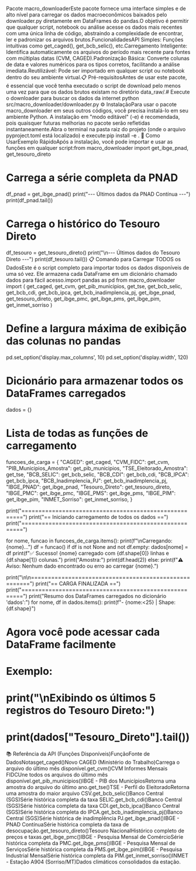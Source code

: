 Pacote macro_downloaderEste pacote fornece uma interface simples e de alto nível para carregar os dados macroeconômicos baixados pelo downloader.py diretamente em DataFrames do pandas.O objetivo é permitir que qualquer script, notebook ou análise acesse os dados mais recentes com uma única linha de código, abstraindo a complexidade de encontrar, ler e padronizar os arquivos brutos.FuncionalidadesAPI Simples: Funções intuitivas como get_caged(), get_bcb_selic(), etc.Carregamento Inteligente: Identifica automaticamente os arquivos do período mais recente para fontes com múltiplas datas (CVM, CAGED).Padronização Básica: Converte colunas de data e valores numéricos para os tipos corretos, facilitando a análise imediata.Reutilizável: Pode ser importado em qualquer script ou notebook dentro do seu ambiente virtual.📋 Pré-requisitosAntes de usar este pacote, é essencial que você tenha executado o script de download pelo menos uma vez para que os dados brutos existam no diretório data_raw/.# Execute o downloader para buscar os dados da internet
python src/macro_downloader/downloader.py
⚙️ InstalaçãoPara usar o pacote macro_downloader em seus outros códigos, você precisa instalá-lo em seu ambiente Python. A instalação em "modo editável" (-e) é recomendada, pois quaisquer futuras melhorias no pacote serão refletidas instantaneamente.Abra o terminal na pasta raiz do projeto (onde o arquivo pyproject.toml está localizado) e execute:pip install -e .
🚀 Como UsarExemplo RápidoApós a instalação, você pode importar e usar as funções em qualquer script:from macro_downloader import get_ibge_pnad, get_tesouro_direto

# Carrega a série completa da PNAD
df_pnad = get_ibge_pnad()
print("--- Últimos dados da PNAD Contínua ---")
print(df_pnad.tail())

# Carrega o histórico do Tesouro Direto
df_tesouro = get_tesouro_direto()
print("\n--- Últimos dados do Tesouro Direto ---")
print(df_tesouro.tail())
📋 Comando para Carregar TODOS os DadosEste é o script completo para importar todos os dados disponíveis de uma só vez. Ele armazena cada DataFrame em um dicionário chamado dados para fácil acesso.import pandas as pd
from macro_downloader import (
    get_caged, get_cvm, get_pib_municipios, get_tse, get_bcb_selic,
    get_bcb_cdi, get_bcb_ipca, get_bcb_inadimplencia_pj, get_ibge_pnad,
    get_tesouro_direto, get_ibge_pmc, get_ibge_pms, get_ibge_pim,
    get_inmet_sorriso
)

# Define a largura máxima de exibição das colunas no pandas
pd.set_option('display.max_columns', 10)
pd.set_option('display.width', 120)

# Dicionário para armazenar todos os DataFrames carregados
dados = {}

# Lista de todas as funções de carregamento
funcoes_de_carga = {
    "CAGED": get_caged,
    "CVM_FIDC": get_cvm,
    "PIB_Municipios_Amostra": get_pib_municipios,
    "TSE_Eleitorado_Amostra": get_tse,
    "BCB_SELIC": get_bcb_selic,
    "BCB_CDI": get_bcb_cdi,
    "BCB_IPCA": get_bcb_ipca,
    "BCB_Inadimplencia_PJ": get_bcb_inadimplencia_pj,
    "IBGE_PNAD": get_ibge_pnad,
    "Tesouro_Direto": get_tesouro_direto,
    "IBGE_PMC": get_ibge_pmc,
    "IBGE_PMS": get_ibge_pms,
    "IBGE_PIM": get_ibge_pim,
    "INMET_Sorriso": get_inmet_sorriso,
}

print("======================================================")
print("==     Iniciando carregamento de todos os dados     ==")
print("======================================================")

for nome, funcao in funcoes_de_carga.items():
    print(f"\nCarregando: {nome}...")
    df = funcao()
    if df is not None and not df.empty:
        dados[nome] = df
        print(f"✅ Sucesso! {nome} carregado com {df.shape[0]} linhas e {df.shape[1]} colunas.")
        print("Amostra:")
        print(df.head(2))
    else:
        print(f"⚠️ Aviso: Nenhum dado encontrado ou erro ao carregar {nome}.")

print("\n\n======================================================")
print("==               CARGA FINALIZADA               ==")
print("======================================================")
print("Resumo dos DataFrames carregados no dicionário 'dados':")
for nome, df in dados.items():
    print(f"- {nome:<25} | Shape: {df.shape}")

# Agora você pode acessar cada DataFrame facilmente
# Exemplo:
# print("\nExibindo os últimos 5 registros do Tesouro Direto:")
# print(dados["Tesouro_Direto"].tail())
📚 Referência da API (Funções Disponíveis)FunçãoFonte de DadosNotasget_caged()Novo CAGED (Ministério do Trabalho)Carrega o arquivo do último mês disponível.get_cvm()CVM Informes Mensais FIDCUne todos os arquivos do último mês disponível.get_pib_municipios()IBGE - PIB dos MunicípiosRetorna uma amostra do arquivo do último ano.get_tse()TSE - Perfil do EleitoradoRetorna uma amostra do maior arquivo CSV.get_bcb_selic()Banco Central (SGS)Série histórica completa da taxa SELIC.get_bcb_cdi()Banco Central (SGS)Série histórica completa da taxa CDI.get_bcb_ipca()Banco Central (SGS)Série histórica completa do IPCA.get_bcb_inadimplencia_pj()Banco Central (SGS)Série histórica de inadimplência PJ.get_ibge_pnad()IBGE - PNAD ContínuaSérie histórica completa da taxa de desocupação.get_tesouro_direto()Tesouro NacionalHistórico completo de preços e taxas.get_ibge_pmc()IBGE - Pesquisa Mensal de ComércioSérie histórica completa da PMC.get_ibge_pms()IBGE - Pesquisa Mensal de ServiçosSérie histórica completa da PMS.get_ibge_pim()IBGE - Pesquisa Industrial MensalSérie histórica completa da PIM.get_inmet_sorriso()INMET - Estação A904 (Sorriso/MT)Dados climáticos consolidados da estação.